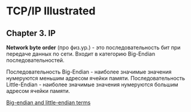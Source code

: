 # TCP/IP Illustrated

## Chapter 3. IP

**Network byte order** (про физ.ур.) - это последовательность бит при передаче данных по сети. Входит в категорию Big-Endian последовательностей. 
  
  Последовательность Big-Endian - наиболее значимые значения нумеруются меньшим адресом ячейки памяти.
  Последовательность Little-Endian - наиболее значимые значения нумеруются большим адресом ячейки памяти.
  
  [Big-endian and little-endian terms](https://www.webopedia.com/TERM/B/big_endian.html)
